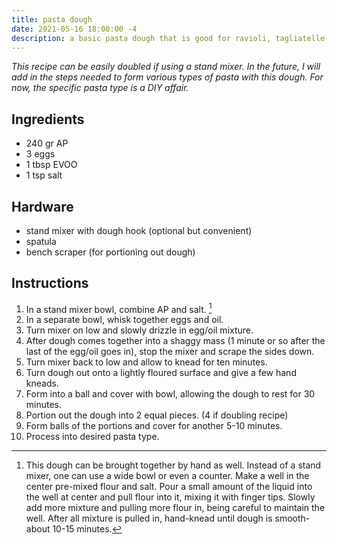 ```yaml
---
title: pasta dough
date: 2021-05-16 18:00:00 -4
description: a basic pasta dough that is good for ravioli, tagliatelle and other tasty things. Makes roughly 14 oz.
---
```


*This recipe can be easily doubled if using a stand mixer. In the future, I will add in the steps needed to form various types of pasta with this dough. For now, the specific pasta type is a DIY affair.*

## Ingredients

- 240 gr AP
- 3 eggs
- 1 tbsp EVOO
- 1 tsp salt

## Hardware

- stand mixer with dough hook (optional but convenient)
- spatula
- bench scraper (for portioning out dough)

## Instructions

1. In a stand mixer bowl, combine AP and salt. [^hand]
2. In a separate bowl, whisk together eggs and oil.
3. Turn mixer on low and slowly drizzle in egg/oil mixture.
4. After dough comes together into a shaggy mass (1 minute or so after the last of the egg/oil goes in), stop the mixer and scrape the sides down.
5. Turn mixer back to low and allow to knead for ten minutes.
6. Turn dough out onto a lightly floured surface and give a few hand kneads.
7. Form into a ball and cover with bowl, allowing the dough to rest for 30 minutes.
8. Portion out the dough into 2 equal pieces. (4 if doubling recipe)
9. Form balls of the portions and cover for another 5-10 minutes.
10. Process into desired pasta type.

[^hand]: This dough can be brought together by hand as well. Instead of a stand mixer, one can use a wide bowl or even a counter. Make a well in the center pre-mixed flour and salt. Pour a small amount of the liquid into the well at center and pull flour into it, mixing it with finger tips. Slowly add more mixture and pulling more flour in, being careful to maintain the well. After all mixture is pulled in, hand-knead until dough is smooth- about 10-15 minutes.

